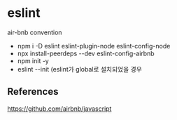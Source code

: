 # eslint
air-bnb convention

- npm i -D eslint eslint-plugin-node eslint-config-node
- npx install-peerdeps --dev eslint-config-airbnb
- npm init -y
- eslint --init (eslint가 global로 설치되었을 경우 

## References
https://github.com/airbnb/javascript
